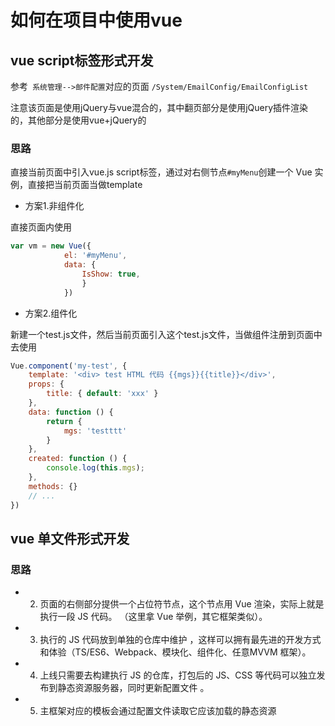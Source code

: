 # 如何在项目中使用vue

## vue script标签形式开发
参考` 系统管理-->邮件配置`对应的页面 `/System/EmailConfig/EmailConfigList`


注意该页面是使用jQuery与vue混合的，其中翻页部分是使用jQuery插件渲染的，其他部分是使用vue+jQuery的

### 思路
直接当前页面中引入vue.js script标签，通过对右侧节点`#myMenu`创建一个 Vue 实例，直接把当前页面当做template

- 方案1.非组件化

直接页面内使用

```js
var vm = new Vue({
            el: '#myMenu',
            data: {
                IsShow: true,
                }
            })
```

- 方案2.组件化

新建一个test.js文件，然后当前页面引入这个test.js文件，当做组件注册到页面中去使用
```js
Vue.component('my-test', {
    template: '<div> test HTML 代码 {{mgs}}{{title}}</div>',
    props: {
        title: { default: 'xxx' }
    },
    data: function () {
        return {
            mgs: 'testttt'
        }
    },
    created: function () {
        console.log(this.mgs);
    },
    methods: {}
    // ...
})
```
## vue 单文件形式开发
### 思路
- 2. 页面的右侧部分提供一个占位符节点，这个节点用 Vue 渲染，实际上就是执行一段 JS 代码。 （这里拿 Vue 举例，其它框架类似）。
- 3. 执行的 JS 代码放到单独的仓库中维护 ，这样可以拥有最先进的开发方式和体验（TS/ES6、Webpack、模块化、组件化、任意MVVM 框架）。
- 4. 上线只需要去构建执行 JS 的仓库，打包后的 JS、CSS 等代码可以独立发布到静态资源服务器，同时更新配置文件 。
- 5. 主框架对应的模板会通过配置文件读取它应该加载的静态资源